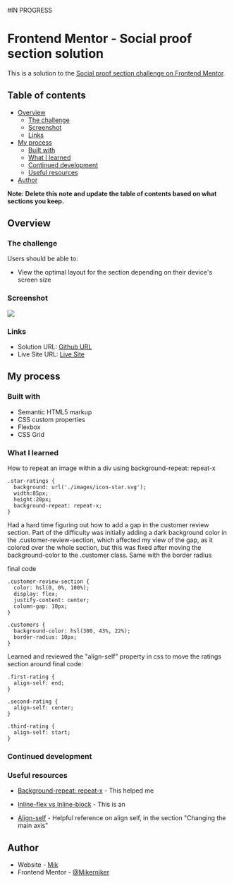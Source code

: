 #IN PROGRESS

# Frontend Mentor - Social proof section solution

This is a solution to the [Social proof section challenge on Frontend Mentor](https://www.frontendmentor.io/challenges/social-proof-section-6e0qTv_bA). 

## Table of contents

- [Overview](#overview)
  - [The challenge](#the-challenge)
  - [Screenshot](#screenshot)
  - [Links](#links)
- [My process](#my-process)
  - [Built with](#built-with)
  - [What I learned](#what-i-learned)
  - [Continued development](#continued-development)
  - [Useful resources](#useful-resources)
- [Author](#author)


**Note: Delete this note and update the table of contents based on what sections you keep.**

## Overview

### The challenge

Users should be able to:

- View the optimal layout for the section depending on their device's screen size

### Screenshot

![](./screenshot.jpg)



### Links

- Solution URL: [Github URL](https://your-solution-url.com)
- Live Site URL: [Live Site](https://your-live-site-url.com)

## My process

### Built with

- Semantic HTML5 markup
- CSS custom properties
- Flexbox
- CSS Grid


### What I learned

How to repeat an image within a div using background-repeat: repeat-x

```
.star-ratings {
  background: url('./images/icon-star.svg');
  width:85px;
  height:20px;
  background-repeat: repeat-x;
}
```



Had a hard time figuring out how to add a gap in the customer review section. Part of the difficulty was initially adding a dark background color in the .customer-review-section, which affected my view of the gap, as it colored over the whole section, but this was fixed after moving the background-color to the .customer class. Same with the border radius

final code

```
.customer-review-section {
  color: hsl(0, 0%, 100%);
  display: flex;
  justify-content: center;
  column-gap: 10px;
}

.customers {
  background-color: hsl(300, 43%, 22%);
  border-radius: 10px;
}
```
Learned and reviewed the "align-self" property in css to move the ratings section around
final code:
```
.first-rating {
  align-self: end;
}

.second-rating {
  align-self: center;
}

.third-rating {
  align-self: start;
}
```

### Continued development



### Useful resources

- [Background-repeat: repeat-x](https://developer.mozilla.org/en-US/docs/Web/CSS/background-repeat) - This helped me
- [Inline-flex vs Inline-block](https://www.geeksforgeeks.org/what-is-the-difference-between-inline-flex-and-inline-block-in-css/) - This is an 

- [Align-self](https://developer.mozilla.org/en-US/docs/Web/CSS/CSS_Flexible_Box_Layout/Aligning_Items_in_a_Flex_Container) - Helpful reference on align self, in the section "Changing the main axis" 

## Author

- Website - [Mik](https://mikerniker.github.io/Project_Website/)
- Frontend Mentor - [@Mikerniker](https://www.frontendmentor.io/profile/Mikerniker)
